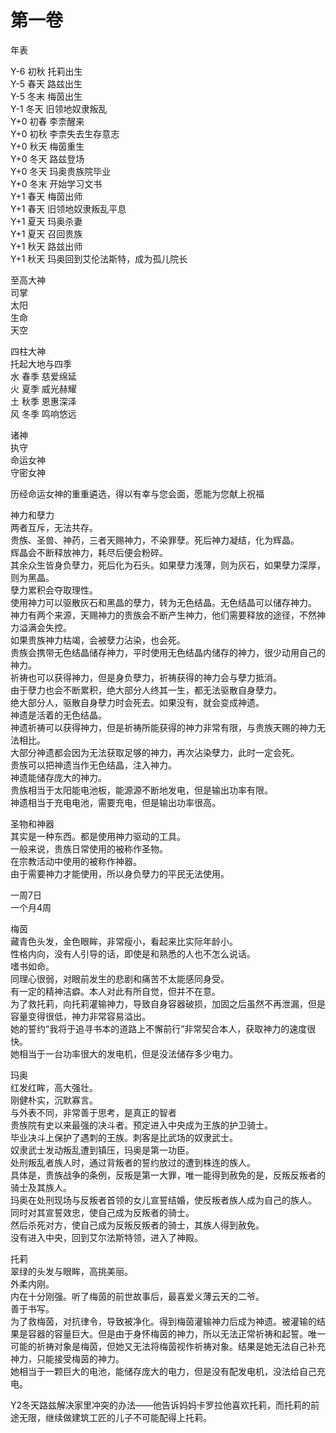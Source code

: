 # 第一卷
年表  


Y-6 初秋 托莉出生  
Y-5 春天 路兹出生  
Y-5 冬末 梅茵出生  
Y-1 冬天 旧领地奴隶叛乱  
Y+0 初春 李柰醒来  
Y+0 初秋 李柰失去生存意志  
Y+0 秋天 梅茵重生  
Y+0 冬天 路兹登场  
Y+0 冬天 玛奥贵族院毕业  
Y+0 冬末 开始学习文书  
Y+1 春天 梅茵出师  
Y+1 春天 旧领地奴隶叛乱平息  
Y+1 夏天 玛奥杀妻  
Y+1 夏天 召回贵族  
Y+1 秋天 路兹出师  
Y+1 秋天 玛奥回到艾伦法斯特，成为孤儿院长  


至高大神  
司掌  
太阳  
生命  
天空  


四柱大神  
托起大地与四季  
水 春季 慈爱绵延  
火 夏季 威光赫耀  
土 秋季 恩惠深泽  
风 冬季 鸣响悠远  


诸神  
执守  
命运女神  
守密女神  


历经命运女神的重重遴选，得以有幸与您会面，愿能为您献上祝福  


神力和孽力  
两者互斥，无法共存。  
贵族、圣兽、神药，三者天赐神力，不染罪孽。死后神力凝结，化为辉晶。  
辉晶会不断释放神力，耗尽后便会粉碎。  
其余众生皆身负孽力，死后化为石头。如果孽力浅薄，则为灰石，如果孽力深厚，则为黑晶。  
孽力累积会夺取理性。  
使用神力可以驱散灰石和黑晶的孽力，转为无色结晶。无色结晶可以储存神力。  
神力有两个来源，天赐神力的贵族会不断产生神力，他们需要释放的途径，不然神力溢满会失控。  
如果贵族神力枯竭，会被孽力沾染，也会死。  
贵族会携带无色结晶储存神力，平时使用无色结晶内储存的神力，很少动用自己的神力。  
祈祷也可以获得神力，但是身负孽力，祈祷获得的神力会与孽力抵消。  
由于孽力也会不断累积，绝大部分人终其一生，都无法驱散自身孽力。  
绝大部分人，驱散自身孽力时会死去。如果没有，就会变成神遗。  
神遗是活着的无色结晶。  
神遗祈祷可以获得神力，但是祈祷所能获得的神力非常有限，与贵族天赐的神力无法相比。  
大部分神遗都会因为无法获取足够的神力，再次沾染孽力，此时一定会死。  
贵族可以把神遗当作无色结晶，注入神力。  
神遗能储存庞大的神力。  
贵族相当于太阳能电池板，能源源不断地发电，但是输出功率有限。  
神遗相当于充电电池，需要充电，但是输出功率很高。  


圣物和神器  
其实是一种东西。都是使用神力驱动的工具。  
一般来说，贵族日常使用的被称作圣物。  
在宗教活动中使用的被称作神器。  
由于需要神力才能使用，所以身负孽力的平民无法使用。  


一周7日  
一个月4周  


梅茵  
藏青色头发，金色眼眸，非常瘦小，看起来比实际年龄小。  
性格内向，没有人引导的话，即使是和熟悉的人也不怎么说话。  
嗜书如命。  
同理心很弱，对眼前发生的悲剧和痛苦不太能感同身受。  
有一定的精神洁癖。本人对此有所自觉，但并不在意。  
为了救托莉，向托莉灌输神力，导致自身容器破损，加固之后虽然不再泄漏，但是容量变得很低，神力非常容易溢出。  
她的誓约“我将于追寻书本的道路上不懈前行”非常契合本人，获取神力的速度很快。  
她相当于一台功率很大的发电机，但是没法储存多少电力。  


玛奥  
红发红眸，高大强壮。  
刚健朴实，沉默寡言。  
与外表不同，非常善于思考，是真正的智者  
贵族院有史以来最强的决斗者。预定进入中央成为王族的护卫骑士。  
毕业决斗上保护了遇刺的王族。刺客是比武场的奴隶武士。  
奴隶武士发动叛乱遭到镇压，玛奥是第一功臣。  
处刑叛乱者族人时，通过背叛者的誓约放过的遭到株连的族人。  
具体是，贵族战争的条例，反叛是第一大罪，唯一能得到赦免的是，反叛反叛者的骑士及其族人。  
玛奥在处刑现场与反叛者首领的女儿宣誓结婚，使反叛者族人成为自己的族人。  
同时对其宣誓效忠，使自己成为反叛者的骑士。  
然后杀死对方，使自己成为反叛反叛者的骑士，其族人得到赦免。  
没有进入中央，回到艾尔法斯特领，进入了神殿。  


托莉  
翠绿的头发与眼眸，高挑美丽。  
外柔内刚。  
内在十分刚强。听了梅茵的前世故事后，最喜爱义薄云天的二爷。  
善于书写。  
为了救梅茵，对抗律令，导致被净化。得到梅茵灌输神力后成为神遗。被灌输的结果是容器的容量巨大。但是由于身怀梅茵的神力，所以无法正常祈祷和起誓。唯一可能的祈祷对象是梅茵，但她又无法将梅茵视作祈祷对象。结果是她无法自己补充神力，只能接受梅茵的神力。  
她相当于一颗巨大的电池，能储存庞大的电力，但是没有配发电机，没法给自己充电。  


Y2冬天路兹解决家里冲突的办法——他告诉妈妈卡罗拉他喜欢托莉，而托莉的前途无限，继续做建筑工匠的儿子不可能配得上托莉。  


